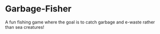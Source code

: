 # Garbage-Fisher
A fun fishing game where the goal is to catch garbage and e-waste rather than sea creatures!
